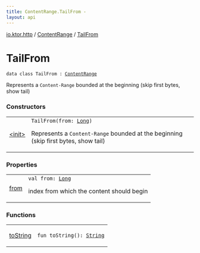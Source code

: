 ```yaml
---
title: ContentRange.TailFrom - 
layout: api
---
```


<div class='api-docs-breadcrumbs'><a href="../../index.html">io.ktor.http</a> / <a href="../index.html">ContentRange</a> / <a href="./index.html">TailFrom</a></div>

# TailFrom

<div class="signature"><code><span class="keyword">data</span> <span class="keyword">class </span><span class="identifier">TailFrom</span>&nbsp;<span class="symbol">:</span>&nbsp;<a href="../index.html"><span class="identifier">ContentRange</span></a></code></div>

Represents a <code>Content-Range</code> bounded at the beginning (skip first bytes, show tail)

### Constructors

<table class="api-docs-table">
<tbody>
<tr>
<td markdown="1">

<a href="-init-.html">&lt;init&gt;</a>


</td>
<td markdown="1">
<div class="signature"><code><span class="identifier">TailFrom</span><span class="symbol">(</span><span class="parameterName" id="io.ktor.http.ContentRange.TailFrom$<init>(kotlin.Long)/from">from</span><span class="symbol">:</span>&nbsp;<a href="https://kotlinlang.org/api/latest/jvm/stdlib/kotlin/-long/index.html"><span class="identifier">Long</span></a><span class="symbol">)</span></code></div>

Represents a <code>Content-Range</code> bounded at the beginning (skip first bytes, show tail)


</td>
</tr>
</tbody>
</table>

### Properties

<table class="api-docs-table">
<tbody>
<tr>
<td markdown="1">

<a href="from.html">from</a>


</td>
<td markdown="1">
<div class="signature"><code><span class="keyword">val </span><span class="identifier">from</span><span class="symbol">: </span><a href="https://kotlinlang.org/api/latest/jvm/stdlib/kotlin/-long/index.html"><span class="identifier">Long</span></a></code></div>

index from which the content should begin


</td>
</tr>
</tbody>
</table>

### Functions

<table class="api-docs-table">
<tbody>
<tr>
<td markdown="1">

<a href="to-string.html">toString</a>


</td>
<td markdown="1">
<div class="signature"><code><span class="keyword">fun </span><span class="identifier">toString</span><span class="symbol">(</span><span class="symbol">)</span><span class="symbol">: </span><a href="https://kotlinlang.org/api/latest/jvm/stdlib/kotlin/-string/index.html"><span class="identifier">String</span></a></code></div>

</td>
</tr>
</tbody>
</table>
